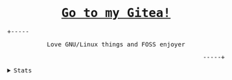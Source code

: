 <h1 align="center"><samp><a href="https://git.lemniskett.me/lemniskett">Go to my Gitea!</a></samp></h1>
<p align="left"><samp>+-----</samp></p>
<p align="center">
    <samp>Love GNU/Linux things and FOSS enjoyer</samp>
</p>
<p align="right"><samp>-----+</samp></p>
<details>
    <summary><samp>Stats</samp></summary>
    <br>
    <img src="https://github-readme-stats.vercel.app/api?username=lemniskett&show_icons=true">
</details>
